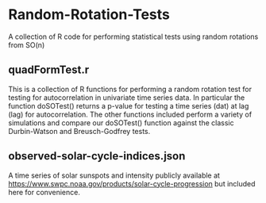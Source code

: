 # Random-Rotation-Tests
A collection of R code for performing statistical tests using random rotations from SO(n)

## quadFormTest.r
This is a collection of R functions for performing a random rotation test for testing
for autocorrelation in univariate time series data.  In particular the function
doSOTest() returns a p-value for testing a time series (dat) at lag (lag) for autocorrelation.
The other functions included perform a variety of simulations and compare our doSOTest() function
against the classic Durbin-Watson and Breusch-Godfrey tests.

## observed-solar-cycle-indices.json
A time series of solar sunspots and intensity publicly available at https://www.swpc.noaa.gov/products/solar-cycle-progression
but included here for convenience.
